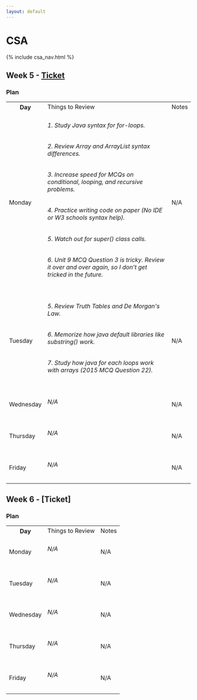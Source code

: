 ```yaml
---
layout: default
---
```


# CSA

{% include csa_nav.html %}

## Week 5 - [Ticket](https://github.com/Archkitten/CS-AP-2/issues/15)

### Plan

<table>
    <tr>
        <th>Day</th>
        <td>Things to Review</td>
        <td>Notes</td>
    </tr>
    <tr>
        <td>Monday</td>
        <td>
            <h6>1. Study Java syntax for for-loops.</h6>
            <h6>2. Review Array and ArrayList syntax differences.</h6>
            <h6>3. Increase speed for MCQs on conditional, looping, and recursive problems.</h6>
            <h6>4. Practice writing code on paper (No IDE or W3 schools syntax help). </h6>
            <h6>5. Watch out for super() class calls.</h6>
            <h6>6. Unit 9 MCQ Question 3 is tricky. Review it over and over again, so I don't get tricked in the future.</h6>
        </td>
        <td>N/A</td>
    </tr>
    <tr>
        <td>Tuesday</td>
        <td>
            <h6>5. Review Truth Tables and De Morgan's Law.</h6>
            <h6>6. Memorize how java default libraries like substring() work.</h6>
            <h6>7. Study how java for each loops work with arrays (2015 MCQ Question 22).</h6>
        </td>
        <td>N/A</td>
    </tr>
    <tr>
        <td>Wednesday</td>
        <td>
            <h6>N/A</h6>
        </td>
        <td>N/A</td>
    </tr>
    <tr>
        <td>Thursday</td>
        <td>
            <h6>N/A</h6>
        </td>
        <td>N/A</td>
    </tr>
    <tr>
        <td>Friday</td>
        <td>
            <h6>N/A</h6>
        </td>
        <td>N/A</td>
    </tr>
</table>

## Week 6 - [Ticket]

### Plan

<table>
    <tr>
        <th>Day</th>
        <td>Things to Review</td>
        <td>Notes</td>
    </tr>
    <tr>
        <td>Monday</td>
        <td>
            <h6>N/A</h6>
        </td>
        <td>N/A</td>
    </tr>
    <tr>
        <td>Tuesday</td>
        <td>
            <h6>N/A</h6>
        </td>
        <td>N/A</td>
    </tr>
    <tr>
        <td>Wednesday</td>
        <td>
            <h6>N/A</h6>
        </td>
        <td>N/A</td>
    </tr>
    <tr>
        <td>Thursday</td>
        <td>
            <h6>N/A</h6>
        </td>
        <td>N/A</td>
    </tr>
    <tr>
        <td>Friday</td>
        <td>
            <h6>N/A</h6>
        </td>
        <td>N/A</td>
    </tr>
</table>
